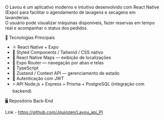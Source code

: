 O Lavou é um aplicativo moderno e intuitivo desenvolvido com React Native (Expo) para facilitar o agendamento de lavagens e secagens em lavanderias.  
O usuário pode visualizar máquinas disponíveis, fazer reservas em tempo real e acompanhar o status dos pedidos.


🚀 Tecnologias Principais

- ⚛️ React Native + Expo
- 🎨 Styled Components / Tailwind / CSS nativo
- 📍 React Native Maps — exibição de localizações
- 🧭 Expo Router — navegação por abas e telas
- 🧱 TypeScript
- 💬 Zustand / Context API — gerenciamento de estado
- 🔐 Autenticação com JWT
- ⚡ API Node.js + Express + Prisma + PostgreSQL (integração com backend)


🖥️ Repositório Back-End

Link - https://github.com/Jquinzen/Lavou_api_PI
